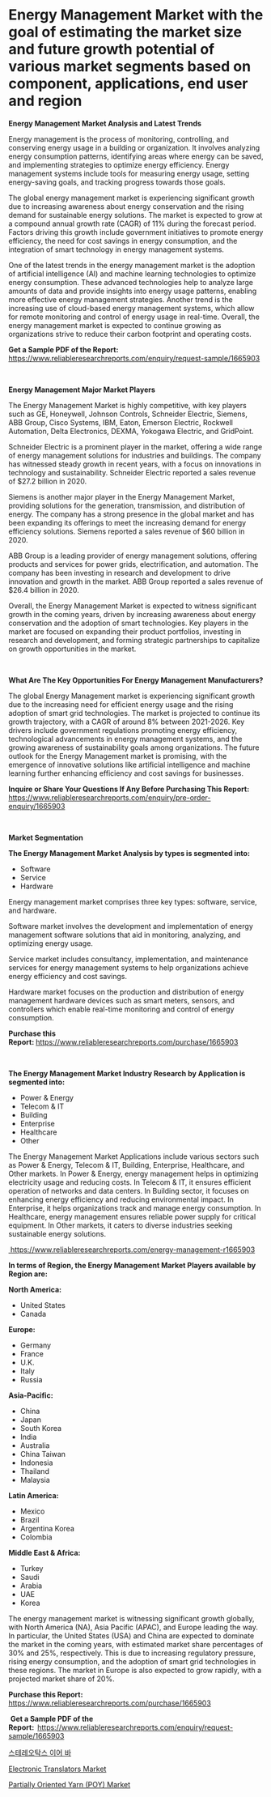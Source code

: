<p><h1>Energy Management Market with the goal of estimating the market size and future growth potential of various market segments based on component, applications, end user and region</h1></p><p><strong>Energy Management Market Analysis and Latest Trends</strong></p>
<p><p>Energy management is the process of monitoring, controlling, and conserving energy usage in a building or organization. It involves analyzing energy consumption patterns, identifying areas where energy can be saved, and implementing strategies to optimize energy efficiency. Energy management systems include tools for measuring energy usage, setting energy-saving goals, and tracking progress towards those goals.</p><p>The global energy management market is experiencing significant growth due to increasing awareness about energy conservation and the rising demand for sustainable energy solutions. The market is expected to grow at a compound annual growth rate (CAGR) of 11% during the forecast period. Factors driving this growth include government initiatives to promote energy efficiency, the need for cost savings in energy consumption, and the integration of smart technology in energy management systems.</p><p>One of the latest trends in the energy management market is the adoption of artificial intelligence (AI) and machine learning technologies to optimize energy consumption. These advanced technologies help to analyze large amounts of data and provide insights into energy usage patterns, enabling more effective energy management strategies. Another trend is the increasing use of cloud-based energy management systems, which allow for remote monitoring and control of energy usage in real-time. Overall, the energy management market is expected to continue growing as organizations strive to reduce their carbon footprint and operating costs.</p></p>
<p><strong>Get a Sample PDF of the Report:&nbsp;</strong> <a href="https://www.reliableresearchreports.com/enquiry/request-sample/1665903">https://www.reliableresearchreports.com/enquiry/request-sample/1665903</a></p>
<p>&nbsp;</p>
<p><strong>Energy Management Major Market Players</strong></p>
<p><p>The Energy Management Market is highly competitive, with key players such as GE, Honeywell, Johnson Controls, Schneider Electric, Siemens, ABB Group, Cisco Systems, IBM, Eaton, Emerson Electric, Rockwell Automation, Delta Electronics, DEXMA, Yokogawa Electric, and GridPoint.</p><p>Schneider Electric is a prominent player in the market, offering a wide range of energy management solutions for industries and buildings. The company has witnessed steady growth in recent years, with a focus on innovations in technology and sustainability. Schneider Electric reported a sales revenue of $27.2 billion in 2020.</p><p>Siemens is another major player in the Energy Management Market, providing solutions for the generation, transmission, and distribution of energy. The company has a strong presence in the global market and has been expanding its offerings to meet the increasing demand for energy efficiency solutions. Siemens reported a sales revenue of $60 billion in 2020.</p><p>ABB Group is a leading provider of energy management solutions, offering products and services for power grids, electrification, and automation. The company has been investing in research and development to drive innovation and growth in the market. ABB Group reported a sales revenue of $26.4 billion in 2020.</p><p>Overall, the Energy Management Market is expected to witness significant growth in the coming years, driven by increasing awareness about energy conservation and the adoption of smart technologies. Key players in the market are focused on expanding their product portfolios, investing in research and development, and forming strategic partnerships to capitalize on growth opportunities in the market.</p></p>
<p>&nbsp;</p>
<p><strong>What Are The Key Opportunities For Energy Management Manufacturers?</strong></p>
<p><p>The global Energy Management market is experiencing significant growth due to the increasing need for efficient energy usage and the rising adoption of smart grid technologies. The market is projected to continue its growth trajectory, with a CAGR of around 8% between 2021-2026. Key drivers include government regulations promoting energy efficiency, technological advancements in energy management systems, and the growing awareness of sustainability goals among organizations. The future outlook for the Energy Management market is promising, with the emergence of innovative solutions like artificial intelligence and machine learning further enhancing efficiency and cost savings for businesses.</p></p>
<p><strong>Inquire or Share Your Questions If Any Before Purchasing This Report:</strong> <a href="https://www.reliableresearchreports.com/enquiry/pre-order-enquiry/1665903">https://www.reliableresearchreports.com/enquiry/pre-order-enquiry/1665903</a></p>
<p>&nbsp;</p>
<p><strong>Market Segmentation</strong></p>
<p><strong>The Energy Management Market Analysis by types is segmented into:</strong></p>
<p><ul><li>Software</li><li>Service</li><li>Hardware</li></ul></p>
<p><p>Energy management market comprises three key types: software, service, and hardware. </p><p>Software market involves the development and implementation of energy management software solutions that aid in monitoring, analyzing, and optimizing energy usage. </p><p>Service market includes consultancy, implementation, and maintenance services for energy management systems to help organizations achieve energy efficiency and cost savings. </p><p>Hardware market focuses on the production and distribution of energy management hardware devices such as smart meters, sensors, and controllers which enable real-time monitoring and control of energy consumption.</p></p>
<p><strong>Purchase this Report:&nbsp;</strong><a href="https://www.reliableresearchreports.com/purchase/1665903">https://www.reliableresearchreports.com/purchase/1665903</a></p>
<p>&nbsp;</p>
<p><strong>The Energy Management Market Industry Research by Application is segmented into:</strong></p>
<p><ul><li>Power & Energy</li><li>Telecom & IT</li><li>Building</li><li>Enterprise</li><li>Healthcare</li><li>Other</li></ul></p>
<p><p>The Energy Management Market Applications include various sectors such as Power & Energy, Telecom & IT, Building, Enterprise, Healthcare, and Other markets. In Power & Energy, energy management helps in optimizing electricity usage and reducing costs. In Telecom & IT, it ensures efficient operation of networks and data centers. In Building sector, it focuses on enhancing energy efficiency and reducing environmental impact. In Enterprise, it helps organizations track and manage energy consumption. In Healthcare, energy management ensures reliable power supply for critical equipment. In Other markets, it caters to diverse industries seeking sustainable energy solutions.</p></p>
<p><a href="https://www.reliableresearchreports.com/energy-management-r1665903">&nbsp;https://www.reliableresearchreports.com/energy-management-r1665903</a></p>
<p><strong>In terms of Region, the Energy Management Market Players available by Region are:</strong></p>
<p>
    <p> <strong> North America: </strong>
        <ul>
            <li>United States</li>
            <li>Canada</li>
        </ul>
        </p> 
    <p> <strong> Europe: </strong>
        <ul>
            <li>Germany</li>
            <li>France</li>
            <li>U.K.</li>
            <li>Italy</li>
            <li>Russia</li>
        </ul>
        </p> 
    <p> <strong> Asia-Pacific: </strong>
        <ul>
            <li>China</li>
            <li>Japan</li>
            <li>South Korea</li>
            <li>India</li>
            <li>Australia</li>
            <li>China Taiwan</li>
            <li>Indonesia</li>
            <li>Thailand</li>
            <li>Malaysia</li>
        </ul>
        </p> 
    <p> <strong> Latin America: </strong>
        <ul>
            <li>Mexico</li>
            <li>Brazil</li>
            <li>Argentina Korea</li>
            <li>Colombia</li>
        </ul>
        </p> 
    <p> <strong> Middle East & Africa: </strong>
        <ul>
            <li>Turkey</li>
            <li>Saudi</li>
            <li>Arabia</li>
            <li>UAE</li>
            <li>Korea</li>
        </ul>
    </p>
    </p>
<p><p>The energy management market is witnessing significant growth globally, with North America (NA), Asia Pacific (APAC), and Europe leading the way. In particular, the United States (USA) and China are expected to dominate the market in the coming years, with estimated market share percentages of 30% and 25%, respectively. This is due to increasing regulatory pressure, rising energy consumption, and the adoption of smart grid technologies in these regions. The market in Europe is also expected to grow rapidly, with a projected market share of 20%.</p></p>
<p><strong>Purchase this Report: </strong><a href="https://www.reliableresearchreports.com/purchase/1665903">https://www.reliableresearchreports.com/purchase/1665903</a></p>
<p>&nbsp;<strong>Get a Sample PDF of the Report:&nbsp;&nbsp;</strong><a href="https://www.reliableresearchreports.com/enquiry/request-sample/1665903">https://www.reliableresearchreports.com/enquiry/request-sample/1665903</a></p>
<p><strong></strong></p>
<p><p><a href="https://github.com/vdhdwjyp90142/Market-Research-Report-List-2/blob/main/195531358761.md">스테레오탁스 이어 바</a></p><p><a href="https://github.com/lbird53714/Market-Research-Report-List-4/blob/main/electronic-translators-market.md">Electronic Translators Market</a></p><p><a href="https://issuu.com/reportprime-2/docs/partially-oriented-yarn-poy-market-size-2030.pptx">Partially Oriented Yarn (POY) Market</a></p></p>